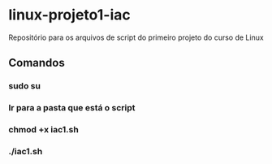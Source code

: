 # linux-projeto1-iac
Repositório para os arquivos de script do primeiro projeto do curso de Linux

## Comandos

### sudo su 
### Ir para a pasta que está o script
### chmod +x iac1.sh
### ./iac1.sh
